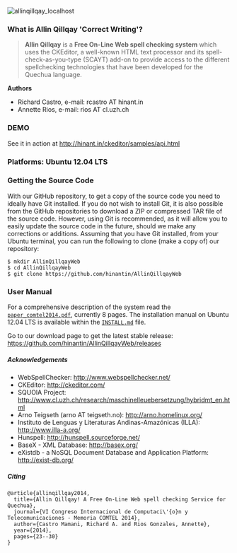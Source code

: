 ![allinqillqay_localhost](https://cloud.githubusercontent.com/assets/11825981/7220572/3fb0e660-e692-11e4-9608-62f79d644dc8.png)

### What is Allin Qillqay 'Correct Writing'?

> **Allin Qillqay** is a **Free On-Line Web spell checking system** which uses the CKEditor, a well-known HTML text processor and its 
> spell-check-as-you-type (SCAYT) add-on to provide access to the different spellchecking technologies that
> have been developed for the Quechua language.

**Authors**
  * Richard Castro, e-mail: rcastro AT hinant.in
  * Annette Rios, e-mail: rios AT cl.uzh.ch
 
### DEMO

See it in action at http://hinant.in/ckeditor/samples/api.html

### Platforms: Ubuntu 12.04 LTS

### Getting the Source Code

With our GitHub repository, to get a copy of the source code you need
to ideally have Git installed. If you do not wish to install Git, it is also possible from
the GitHub repositories to download a ZIP or compressed TAR file of the source
code. However, using Git is recommended, as it will allow you to easily update the
source code in the future, should we make any corrections or additions.
Assuming that you have Git installed, from your Ubuntu terminal, you can run the 
following to clone (make a copy of) our repository:

```
$ mkdir AllinQillqayWeb
$ cd AllinQillqayWeb
$ git clone https://github.com/hinantin/AllinQillqayWeb
```

### User Manual

For a comprehensive description of the system read the [`paper_comtel2014.pdf`](http://www.zora.uzh.ch/101905/1/paper_comtel2014.pdf "Paper COMTEL 2014"), currently 8 pages. The installation manual on Ubuntu 12.04 LTS is available within the [`INSTALL.md`](https://github.com/hinantin/AllinQillqayWeb/blob/master/INSTALL.md "Installation Guide") file.

Go to our download page to get the latest stable release:
https://github.com/hinantin/AllinQillqayWeb/releases

##### Acknowledgements

  * WebSpellChecker: http://www.webspellchecker.net/
  * CKEditor: http://ckeditor.com/
  * SQUOIA Project: http://www.cl.uzh.ch/research/maschinelleuebersetzung/hybridmt_en.html
  * Arno Teigseth (arno AT teigseth.no): http://arno.homelinux.org/
  * Instituto de Lenguas y Literaturas Andinas-Amazónicas (ILLA): http://www.illa-a.org/
  * Hunspell: http://hunspell.sourceforge.net/
  * BaseX - XML Database: http://basex.org/ 
  * eXistdb - a NoSQL Document Database and Application Platform: http://exist-db.org/

##### Citing

```
@article{allinqillqay2014,
  title={Allin Qillqay! A Free On-Line Web spell checking Service for Quechua},
  journal={VI Congreso Internacional de Computaci\'{o}n y Telecomunicaciones - Memoria COMTEL 2014},
  author={Castro Mamani, Richard A. and Rios Gonzales, Annette},
  year={2014},
  pages={23--30}
}
```
